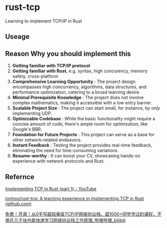 # rust-tcp

Learning to implement TCP/IP in Rust


## Useage


## Reason Why you should implement this

1. **Getting familiar with TCP/IP protocol**
2. **Getting familiar with Rust**, e.g. syntax, high concurency, memory safety, cross-platform
3. **Comprehensive Learning Opportunity** : The project design encompasses high concurrency, algorithms, data structures, and performance optimization, catering to a broad learning desire.
4. **Minimal Prerequisite Knowledge** : The project does not involve complex mathematics, making it accessible with a low entry barrier.
5. **Scalable Project Size** : The project can start small, for instance, by only implementing UDP.
6. **Optimizable Codebase** : While the basic functionality might require a concise amount of code, there's ample room for optimization, like Google's BBR.
7. **Foundation for Future Projects** : This project can serve as a base for other network-related endeavors.
8. **Instant Feedback** : Testing the project provides real-time feedback, eliminating the need for time-consuming variations.
9. **Resume-worthy** : It can boost your CV, showcasing hands-on experience with network protocols and Rust.

## Refernce

[Implementing TCP in Rust (part 1) - YouTube](https://www.youtube.com/watch?v=bzja9fQWzdA)

[jonhoo/rust-tcp: A learning experience in implementing TCP in Rust (github.com)](https://github.com/jonhoo/rust-tcp)

[免费！开源！从0手写超轻量级TCP/IP网络协议栈，超1000+同学学过的课程，不用花几千块也能快速学习网络协议栈工作原理_哔哩哔哩_bilibili](https://www.bilibili.com/video/BV1KL4y1P7vG/?spm_id_from=333.337.search-card.all.click&vd_source=427a8f6991c46f06262700ed0e9203dc)
